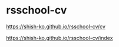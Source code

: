 # rsschool-cv
https://shish-ko.github.io/rsschool-cv/cv

https://shish-ko.github.io/rsschool-cv/index
